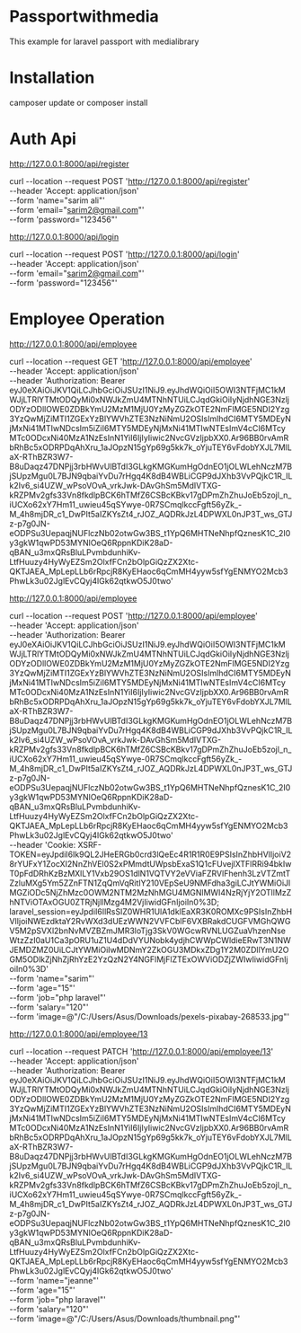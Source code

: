 # Passportwithmedia
This example for laravel passport with medialibrary
  
# Installation
camposer update or composer install

# Auth Api
http://127.0.0.1:8000/api/register

curl --location --request POST 'http://127.0.0.1:8000/api/register' \
--header 'Accept: application/json' \
--form 'name="sarim ali"' \
--form 'email="sarim2@gmail.com"' \
--form 'password="123456"'

http://127.0.0.1:8000/api/login

curl --location --request POST 'http://127.0.0.1:8000/api/login' \
--header 'Accept: application/json' \
--form 'email="sarim2@gmail.com"' \
--form 'password="123456"'

# Employee Operation
http://127.0.0.1:8000/api/employee

curl --location --request GET 'http://127.0.0.1:8000/api/employee' \
--header 'Accept: application/json' \
--header 'Authorization: Bearer eyJ0eXAiOiJKV1QiLCJhbGciOiJSUzI1NiJ9.eyJhdWQiOiI5OWI3NTFjMC1kMWJjLTRlYTMtODQyMi0xNWJkZmU4MTNhNTUiLCJqdGkiOiIyNjdhNGE3NzljODYzODllOWE0ZDBkYmU2MzM1MjU0YzMyZGZkOTE2NmFlMGE5NDI2Yzg3YzQwMjZiMTI1ZGExYzBlYWVhZTE3NzNiNmU2OSIsImlhdCI6MTY5MDEyNjMxNi41MTIwNDcsIm5iZiI6MTY5MDEyNjMxNi41MTIwNTEsImV4cCI6MTcyMTc0ODcxNi40MzA1NzEsInN1YiI6IjIyIiwic2NvcGVzIjpbXX0.Ar96BB0rvAmRbRhBc5xODRPDqAhXru_1aJOpzN15gYp69g5kk7k_oYjuTEY6vFdobYXJL7MlLaX-RThBZR3W7-B8uDaqz47DNPjj3rbHWvUlBTdI3GLkgKMGKumHgOdnEO1jOLWLehNczM7BjSUpzMgu0L7BJN9qbaiYvDu7rHgq4K8dB4WBLiCGP9dJXhb3VvPQjkC1R_ILk2Iv6_si4UZW_wPsoVOvA_vrkJwk-DAvGhSm5MdIVTXG-kRZPMv2gfs33Vn8fkdlpBCK6hTMfZ6CSBcKBkv17gDPmZhZhuJoEb5zojl_n_iUCXo62xY7Hm11_uwieu45qSYwye-0R7SCmqlkccFgft56yZk_-M_4h8mjDR_c1_DwPIt5aIZKYsZt4_rJOZ_AQDRkJzL4DPWXL0nJP3T_ws_GTJz-p7g0JN-eODPSu3UepaqjNUFlczNb02otwGw3BS_t1YpQ6MHTNeNhpfQznesK1C_2I0y3gkW1qwPD53MYNlOeQ6RppnKDiK28aD-qBAN_u3mxQRsBluLPvmbdunhiKv-LtfHuuzy4HyWyEZSm2OlxfFCn2bOlpGiQzZX2Xtc-QKTJAEA_MpLepLLb6rRpcjR8KyEHaoc6qCmMH4yyw5sfYgENMYO2Mcb3PhwLk3u02JglEvCQyj4lGk62qtkwO5J0two'


http://127.0.0.1:8000/api/employee


curl --location --request POST 'http://127.0.0.1:8000/api/employee' \
--header 'Accept: application/json' \
--header 'Authorization: Bearer eyJ0eXAiOiJKV1QiLCJhbGciOiJSUzI1NiJ9.eyJhdWQiOiI5OWI3NTFjMC1kMWJjLTRlYTMtODQyMi0xNWJkZmU4MTNhNTUiLCJqdGkiOiIyNjdhNGE3NzljODYzODllOWE0ZDBkYmU2MzM1MjU0YzMyZGZkOTE2NmFlMGE5NDI2Yzg3YzQwMjZiMTI1ZGExYzBlYWVhZTE3NzNiNmU2OSIsImlhdCI6MTY5MDEyNjMxNi41MTIwNDcsIm5iZiI6MTY5MDEyNjMxNi41MTIwNTEsImV4cCI6MTcyMTc0ODcxNi40MzA1NzEsInN1YiI6IjIyIiwic2NvcGVzIjpbXX0.Ar96BB0rvAmRbRhBc5xODRPDqAhXru_1aJOpzN15gYp69g5kk7k_oYjuTEY6vFdobYXJL7MlLaX-RThBZR3W7-B8uDaqz47DNPjj3rbHWvUlBTdI3GLkgKMGKumHgOdnEO1jOLWLehNczM7BjSUpzMgu0L7BJN9qbaiYvDu7rHgq4K8dB4WBLiCGP9dJXhb3VvPQjkC1R_ILk2Iv6_si4UZW_wPsoVOvA_vrkJwk-DAvGhSm5MdIVTXG-kRZPMv2gfs33Vn8fkdlpBCK6hTMfZ6CSBcKBkv17gDPmZhZhuJoEb5zojl_n_iUCXo62xY7Hm11_uwieu45qSYwye-0R7SCmqlkccFgft56yZk_-M_4h8mjDR_c1_DwPIt5aIZKYsZt4_rJOZ_AQDRkJzL4DPWXL0nJP3T_ws_GTJz-p7g0JN-eODPSu3UepaqjNUFlczNb02otwGw3BS_t1YpQ6MHTNeNhpfQznesK1C_2I0y3gkW1qwPD53MYNlOeQ6RppnKDiK28aD-qBAN_u3mxQRsBluLPvmbdunhiKv-LtfHuuzy4HyWyEZSm2OlxfFCn2bOlpGiQzZX2Xtc-QKTJAEA_MpLepLLb6rRpcjR8KyEHaoc6qCmMH4yyw5sfYgENMYO2Mcb3PhwLk3u02JglEvCQyj4lGk62qtkwO5J0two' \
--header 'Cookie: XSRF-TOKEN=eyJpdiI6Ik9QL2JHeERGb0crd3lQeEc4R1R1R0E9PSIsInZhbHVlIjoiV28rYUFxY1ZocXI2NnZhVEl0S2xPMmdtUWpsbExaS1Q1cFUvejlXTFlRRi94bkIwT0pFdDRhKzBzMXlLY1Vxb29OS1dlN1VQTVY2eVViaFZRVlFhenh3LzVTZmtTZzluMXg5Ym5ZZnFTN1ZqQmVqRitIY210VEpSeU9NMFdha3giLCJtYWMiOiJlMGZiODc5NjZhMzc0OWM2NTM2MzNhMGU4MGNlMWI4NzRjYjY2OTllMzZhNTViOTAxOGU0ZTRjNjllMzg4M2VjIiwidGFnIjoiIn0%3D; laravel_session=eyJpdiI6IlRsSlZ0WHR1UlA1dklEaXR3K0ROMXc9PSIsInZhbHVlIjoiNWEzdktaY2RvWXd3dUEzWWN2VVFCblF6VXBRakdCUGFVMGhQWGV5M2pSVXl2bnNvMVZBZmJMR3loTjg3SkV0WGcwRVNLUGZuaVhzenNseWtzZzI0aU1Ca3pORU1uZ1U4dDdVYUNobk4ydjhCWWpCWldieERwT3N1NWJEMDZMZ0UiLCJtYWMiOiIwMDNmY2ZkOGU3MDkxZDg1Y2M0ZDllYmU2OGM5ODlkZjNhZjRhYzE2YzQzN2Y4NGFlMjFlZTExOWViODZjZWIwIiwidGFnIjoiIn0%3D' \
--form 'name="sarim"' \
--form 'age="15"' \
--form 'job="php laravel"' \
--form 'salary="120"' \
--form 'image=@"/C:/Users/Asus/Downloads/pexels-pixabay-268533.jpg"'



http://127.0.0.1:8000/api/employee/13


curl --location --request PATCH 'http://127.0.0.1:8000/api/employee/13' \
--header 'Accept: application/json' \
--header 'Authorization: Bearer eyJ0eXAiOiJKV1QiLCJhbGciOiJSUzI1NiJ9.eyJhdWQiOiI5OWI3NTFjMC1kMWJjLTRlYTMtODQyMi0xNWJkZmU4MTNhNTUiLCJqdGkiOiIyNjdhNGE3NzljODYzODllOWE0ZDBkYmU2MzM1MjU0YzMyZGZkOTE2NmFlMGE5NDI2Yzg3YzQwMjZiMTI1ZGExYzBlYWVhZTE3NzNiNmU2OSIsImlhdCI6MTY5MDEyNjMxNi41MTIwNDcsIm5iZiI6MTY5MDEyNjMxNi41MTIwNTEsImV4cCI6MTcyMTc0ODcxNi40MzA1NzEsInN1YiI6IjIyIiwic2NvcGVzIjpbXX0.Ar96BB0rvAmRbRhBc5xODRPDqAhXru_1aJOpzN15gYp69g5kk7k_oYjuTEY6vFdobYXJL7MlLaX-RThBZR3W7-B8uDaqz47DNPjj3rbHWvUlBTdI3GLkgKMGKumHgOdnEO1jOLWLehNczM7BjSUpzMgu0L7BJN9qbaiYvDu7rHgq4K8dB4WBLiCGP9dJXhb3VvPQjkC1R_ILk2Iv6_si4UZW_wPsoVOvA_vrkJwk-DAvGhSm5MdIVTXG-kRZPMv2gfs33Vn8fkdlpBCK6hTMfZ6CSBcKBkv17gDPmZhZhuJoEb5zojl_n_iUCXo62xY7Hm11_uwieu45qSYwye-0R7SCmqlkccFgft56yZk_-M_4h8mjDR_c1_DwPIt5aIZKYsZt4_rJOZ_AQDRkJzL4DPWXL0nJP3T_ws_GTJz-p7g0JN-eODPSu3UepaqjNUFlczNb02otwGw3BS_t1YpQ6MHTNeNhpfQznesK1C_2I0y3gkW1qwPD53MYNlOeQ6RppnKDiK28aD-qBAN_u3mxQRsBluLPvmbdunhiKv-LtfHuuzy4HyWyEZSm2OlxfFCn2bOlpGiQzZX2Xtc-QKTJAEA_MpLepLLb6rRpcjR8KyEHaoc6qCmMH4yyw5sfYgENMYO2Mcb3PhwLk3u02JglEvCQyj4lGk62qtkwO5J0two' \
--form 'name="jeanne"' \
--form 'age="15"' \
--form 'job="php laravel"' \
--form 'salary="120"' \
--form 'image=@"/C:/Users/Asus/Downloads/thumbnail.png"'
